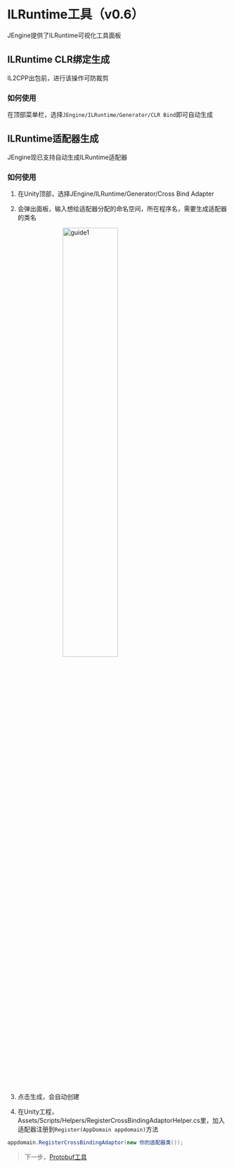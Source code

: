# ILRuntime工具（v0.6）
JEngine提供了ILRuntime可视化工具面板

## ILRuntime CLR绑定生成
IL2CPP出包前，进行该操作可防裁剪

### 如何使用
在顶部菜单栏，选择```JEngine/ILRuntime/Generator/CLR Bind```即可自动生成

## ILRuntime适配器生成

JEngine现已支持自动生成ILRuntime适配器

### 如何使用

1. 在Unity顶部，选择JEngine/ILRuntime/Generator/Cross Bind Adapter

2. 会弹出面板，输入想给适配器分配的命名空间，所在程序名，需要生成适配器的类名
  <img src="https://s1.ax1x.com/2020/11/10/Bqvmo6.png" alt="guide1" style="width:50%;margin-left:25%" />


3. 点击生成，会自动创建

4. 在Unity工程，Assets/Scripts/Helpers/RegisterCrossBindingAdaptorHelper.cs里，加入适配器注册到```Register(AppDomain appdomain)```方法
```csharp
appdomain.RegisterCrossBindingAdaptor(new 你的适配器类());
```

> 下一步，[Protobuf工具](proto-tools.html)
